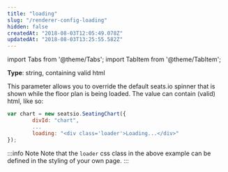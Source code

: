 ```yaml
---
title: "loading"
slug: "/renderer-config-loading"
hidden: false
createdAt: "2018-08-03T12:05:49.078Z"
updatedAt: "2018-08-03T13:25:55.582Z"
---
```


import Tabs from '@theme/Tabs';
import TabItem from '@theme/TabItem';

**Type**: string, containing valid html

This parameter allows you to override the default seats.io spinner that is shown while the floor plan is being loaded. The value can contain (valid) html, like so: 

```javascript
var chart = new seatsio.SeatingChart({
        divId: "chart",
        ...
        loading: "<div class='loader'>Loading...</div>"
});
```


:::info Note
Note that the `loader` css class in the above example can be defined in the styling of your own page.
:::
